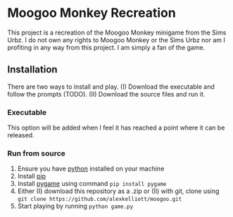 # Moogoo Monkey Recreation
This project is a recreation of the Moogoo Monkey minigame from the Sims Urbz.
I do not own any rights to Moogoo Monkey or the Sims Urbz nor am I profiting in any way from this project.
I am simply a fan of the game.

## Installation
There are two ways to install and play. (I) Download the executable and follow the prompts (TODO). (II) Download the source files and run it.

### Executable
This option will be added when I feel it has reached a point where it can be released.

### Run from source
1. Ensure you have [python](https://www.python.org/) installed on your machine
2. Install [pip](https://pypi.org/project/pip/) 
3. Install [pygame](https://www.pygame.org/wiki/GettingStarted) using command `pip install pygame`
4. Either (I) download this repository as a .zip or (II) with git, clone using `git clone https://github.com/alexkelliott/moogoo.git`
5. Start playing by running `python game.py`
